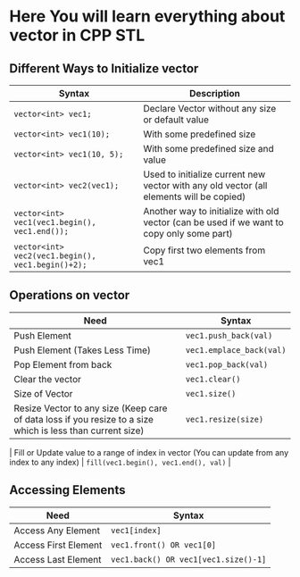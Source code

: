 # Here You will learn everything about vector in CPP STL

## Different Ways to Initialize vector

| Syntax                                            | Description                                                                               |
| ------------------------------------------------- | ----------------------------------------------------------------------------------------- |
| `vector<int> vec1;`                               | Declare Vector without any size or default value                                          |
| `vector<int> vec1(10);`                           | With some predefined size                                                                 |
| `vector<int> vec1(10, 5);`                        | With some predefined size and value                                                       |
| `vector<int> vec2(vec1);`                         | Used to initialize current new vector with any old vector (all elements will be copied)   |
| `vector<int> vec1(vec1.begin(), vec1.end());`     | Another way to initialize with old vector (can be used if we want to copy only some part) |
| `vector<int> vec2(vec1.begin(), vec1.begin()+2);` | Copy first two elements from vec1                                                         |

## Operations on vector

| Need                                                                                                       | Syntax                   |
| ---------------------------------------------------------------------------------------------------------- | ------------------------ |
| Push Element                                                                                               | `vec1.push_back(val)`    |
| Push Element (Takes Less Time)                                                                             | `vec1.emplace_back(val)` |
| Pop Element from back                                                                                      | `vec1.pop_back(val)`     |
| Clear the vector                                                                                           | `vec1.clear()`           |
| Size of Vector                                                                                             | `vec1.size()`            |
| Resize Vector to any size (Keep care of data loss if you resize to a size which is less than current size) | `vec1.resize(size)`      |

| Fill or Update value to a range of index in vector (You can update from any index to any index)
| `fill(vec1.begin(), vec1.end(), val)` |

## Accessing Elements

| Need                 | Syntax                               |
| -------------------- | ------------------------------------ |
| Access Any Element   | `vec1[index]`                        |
| Access First Element | `vec1.front() OR vec1[0]`            |
| Access Last Element  | `vec1.back() OR vec1[vec1.size()-1]` |

